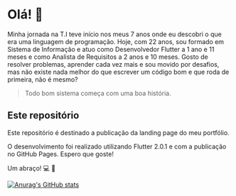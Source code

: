 # Olá! :wave:

Minha jornada na T.I teve início nos meus 7 anos onde eu descobri o que era uma linguagem de programação.
Hoje, com 22 anos, sou formado em Sistema de Informação e atuo como Desenvolvedor Flutter a 1 ano e 11 meses e como Analista de Requisitos a 2 anos e 10 meses.
Gosto de resolver problemas, aprender cada vez mais e sou movido por desafios, mas não existe nada melhor do que escrever um código bom e que roda de primeira, não é mesmo?

>Todo bom sistema começa com uma boa história.

## Este repositório

Este repositório é destinado a publicação da landing page do meu portfólio.

O desenvolvimento foi realizado utilizando Flutter 2.0.1 e com a publicação no GitHub Pages.
Espero que goste!

Um abraço! :computer: :metal:



[![Anurag's GitHub stats](https://github-readme-stats.vercel.app/api?username=mathsilva-dev&count_private=true&show_icons=true&theme=dark)](https://github.com/anuraghazra/github-readme-stats)
